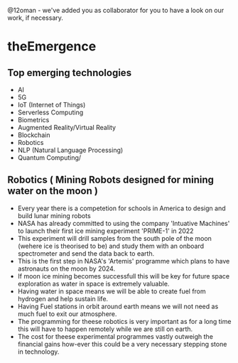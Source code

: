 @12oman - we've added you as collaborator for you to have a look on our work, if necessary.  

# theEmergence
## Top emerging technologies 
* AI
* 5G
* IoT (Internet of Things)
* Serverless Computing
* Biometrics
* Augmented Reality/Virtual Reality
* Blockchain
* Robotics
* NLP (Natural Language Processing)
* Quantum Computing/

## Robotics ( Mining Robots designed for mining water on the moon )
* Every year there is a competetion for schools in America to design and build lunar mining robots
* NASA has already committed to using the company 'Intuative Machines' to launch their first ice mining experiment 'PRIME-1' in 2022
* This experiment will drill samples from the south pole of the moon (wehere ice is theorised to be) and study them with an onboard spectrometer and send the data back to earth.
* This is the first step in NASA's 'Artemis' programme which plans to have astronauts on the moon by 2024.
* If moon ice mining becomes successfull this will be key for future space exploration as water in space is extremely valuable.
* Having water in space means we will be able to create fuel from hydrogen and help sustain life.
* Having Fuel stations in orbit around earth means we will not need as much fuel to exit our atmosphere.
* The programming for theese robotics is very important as for a long time this will have to happen remotely while we are still on earth.
* The cost for theese experimental programmes vastly outweigh the financial gains how-ever this could be a very necessary stepping stone in technology.
